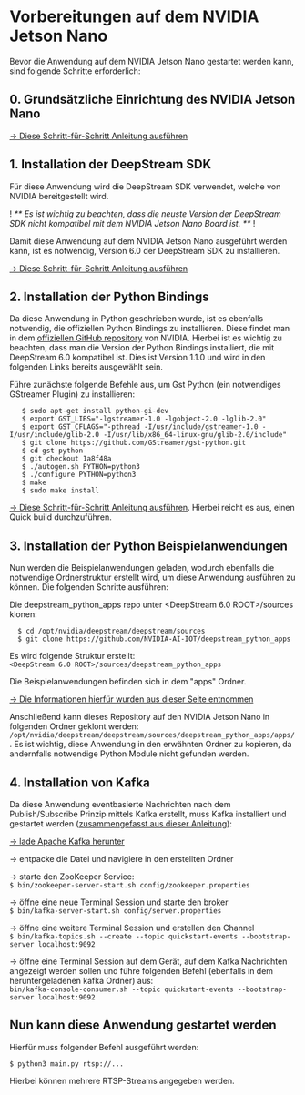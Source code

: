 # Vorbereitungen auf dem NVIDIA Jetson Nano

Bevor die Anwendung auf dem NVIDIA Jetson Nano gestartet werden kann, sind folgende Schritte erforderlich: 

## 0. Grundsätzliche Einrichtung des NVIDIA Jetson Nano

[-> Diese Schritt-für-Schritt Anleitung ausführen](https://developer.nvidia.com/embedded/learn/get-started-jetson-nano-devkit)

## 1. Installation der DeepStream SDK

Für diese Anwendung wird die DeepStream SDK verwendet, welche von NVIDIA bereitgestellt wird. </br>

! _** Es ist wichtig zu beachten, dass die neuste Version der DeepStream SDK nicht kompatibel mit dem NVIDIA Jetson Nano Board ist.  **_ !

Damit diese Anwendung auf dem NVIDIA Jetson Nano ausgeführt werden kann, ist es notwendig, Version 6.0 der DeepStream SDK zu installieren.

[-> Diese Schritt-für-Schritt Anleitung ausführen](https://docs.nvidia.com/metropolis/deepstream/6.0/dev-guide/text/DS_Quickstart.html)

## 2. Installation der Python Bindings

Da diese Anwendung in Python geschrieben wurde, ist es ebenfalls notwendig, die offiziellen Python Bindings zu installieren. Diese findet man in dem [offiziellen GitHub repository](https://github.com/NVIDIA-AI-IOT/deepstream_python_apps/tree/b362b17d24dc91e049b5e0b727f65c556c8a1c6a) von NVIDIA. Hierbei ist es wichtig zu beachten, dass man die Version der Python Bindings installiert, die mit DeepStream 6.0 kompatibel ist. Dies ist Version 1.1.0 und wird in den folgenden Links bereits ausgewählt sein.

Führe zunächste folgende Befehle aus, um Gst Python (ein notwendiges GStreamer Plugin) zu installieren:
```
   $ sudo apt-get install python-gi-dev
   $ export GST_LIBS="-lgstreamer-1.0 -lgobject-2.0 -lglib-2.0"
   $ export GST_CFLAGS="-pthread -I/usr/include/gstreamer-1.0 -I/usr/include/glib-2.0 -I/usr/lib/x86_64-linux-gnu/glib-2.0/include"
   $ git clone https://github.com/GStreamer/gst-python.git
   $ cd gst-python
   $ git checkout 1a8f48a
   $ ./autogen.sh PYTHON=python3
   $ ./configure PYTHON=python3
   $ make
   $ sudo make install
```

[-> Diese Schritt-für-Schritt Anleitung ausführen](https://github.com/NVIDIA-AI-IOT/deepstream_python_apps/blob/b362b17d24dc91e049b5e0b727f65c556c8a1c6a/bindings/README.md). Hierbei reicht es aus, einen Quick build durchzuführen. 

## 3. Installation der Python Beispielanwendungen

Nun werden die Beispielanwendungen geladen, wodurch ebenfalls die notwendige Ordnerstruktur erstellt wird, um diese Anwendung ausführen zu können. 
Die folgenden Schritte ausführen:

Die deepstream_python_apps repo unter <DeepStream 6.0 ROOT>/sources klonen: </br>

```
  $ cd /opt/nvidia/deepstream/deepstream/sources
  $ git clone https://github.com/NVIDIA-AI-IOT/deepstream_python_apps
```

Es wird folgende Struktur erstellt:  
```<DeepStream 6.0 ROOT>/sources/deepstream_python_apps```  

Die Beispielanwendungen befinden sich in dem "apps" Ordner.  

[-> Die Informationen hierfür wurden aus dieser Seite entnommen](https://github.com/NVIDIA-AI-IOT/deepstream_python_apps/blob/b362b17d24dc91e049b5e0b727f65c556c8a1c6a/HOWTO.md)

Anschließend kann dieses Repository auf den NVIDIA Jetson Nano in folgenden Ordner geklont werden: `/opt/nvidia/deepstream/deepstream/sources/deepstream_python_apps/apps/`. Es ist wichtig, diese Anwendung in den erwähnten Ordner zu kopieren, da andernfalls notwendige Python Module nicht gefunden werden.

## 4. Installation von Kafka

Da diese Anwendung eventbasierte Nachrichten nach dem Publish/Subscribe Prinzip mittels Kafka erstellt, muss Kafka installiert und gestartet werden ([zusammengefasst aus dieser Anleitung](https://kafka.apache.org/quickstart)):

[-> lade Apache Kafka herunter](https://www.apache.org/dyn/closer.cgi?path=/kafka/3.3.1/kafka_2.13-3.3.1.tgz)

-> entpacke die Datei und navigiere in den erstellten Ordner 

-> starte den ZooKeeper Service: </br>
```$ bin/zookeeper-server-start.sh config/zookeeper.properties```

-> öffne eine neue Terminal Session und starte den broker </br>
```$ bin/kafka-server-start.sh config/server.properties```

-> öffne eine weitere Terminal Session und erstellen den Channel </br>
```$ bin/kafka-topics.sh --create --topic quickstart-events --bootstrap-server localhost:9092```

-> öffne eine Terminal Session auf dem Gerät, auf dem Kafka Nachrichten angezeigt werden sollen und führe folgenden Befehl (ebenfalls in dem heruntergeladenen kafka Ordner) aus: </br>
```bin/kafka-console-consumer.sh --topic quickstart-events --bootstrap-server localhost:9092```

## Nun kann diese Anwendung gestartet werden

Hierfür muss folgender Befehl ausgeführt werden:

```$ python3 main.py rtsp://...```

Hierbei können mehrere RTSP-Streams angegeben werden.
